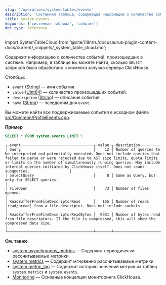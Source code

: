 ```yaml
---
slug: '/operations/system-tables/events'
description: 'Системная таблица, содержащая информацию о количестве событий, которые'
title: system.events
keywords: ['системная таблица', 'события']
doc_type: reference
---
```

import SystemTableCloud from '@site/i18n/ru/docusaurus-plugin-content-docs/current/_snippets/_system_table_cloud.md';

<SystemTableCloud/>

Содержит информацию о количестве событий, произошедших в системе. Например, в таблице вы можете найти, сколько `SELECT` запросов было обработано с момента запуска сервера ClickHouse.

Столбцы:

- `event` ([String](../../sql-reference/data-types/string.md)) — имя события.
- `value` ([UInt64](../../sql-reference/data-types/int-uint.md)) — количество произошедших событий.
- `description` ([String](../../sql-reference/data-types/string.md)) — описание события.
- `name` ([String](../../sql-reference/data-types/string.md)) — псевдоним для `event`.

Вы можете найти все поддерживаемые события в исходном файле [src/Common/ProfileEvents.cpp](https://github.com/ClickHouse/ClickHouse/blob/master/src/Common/ProfileEvents.cpp).

**Пример**

```sql
SELECT * FROM system.events LIMIT 5
```

```text
┌─event─────────────────────────────────┬─value─┬─description────────────────────────────────────────────────────────────────────────────────────────────────────────────────────────────────────────────────────────────────────────────────────────────────────────────────────────────────────────────────┐
│ Query                                 │    12 │ Number of queries to be interpreted and potentially executed. Does not include queries that failed to parse or were rejected due to AST size limits, quota limits or limits on the number of simultaneously running queries. May include internal queries initiated by ClickHouse itself. Does not count subqueries.                  │
│ SelectQuery                           │     8 │ Same as Query, but only for SELECT queries.                                                                                                                                                                                                                │
│ FileOpen                              │    73 │ Number of files opened.                                                                                                                                                                                                                                    │
│ ReadBufferFromFileDescriptorRead      │   155 │ Number of reads (read/pread) from a file descriptor. Does not include sockets.                                                                                                                                                                             │
│ ReadBufferFromFileDescriptorReadBytes │  9931 │ Number of bytes read from file descriptors. If the file is compressed, this will show the compressed data size.                                                                                                                                              │
└───────────────────────────────────────┴───────┴────────────────────────────────────────────────────────────────────────────────────────────────────────────────────────────────────────────────────────────────────────────────────────────────────────────────────────────────────────────────────────────┘
```

**См. также**

- [system.asynchronous_metrics](/operations/system-tables/asynchronous_metrics) — Содержит периодически рассчитываемые метрики.
- [system.metrics](/operations/system-tables/metrics) — Содержит мгновенно рассчитываемые метрики.
- [system.metric_log](/operations/system-tables/metric_log) — Содержит историю значений метрик из таблиц `system.metrics` и `system.events`.
- [Monitoring](../../operations/monitoring.md) — Основные концепции мониторинга ClickHouse.